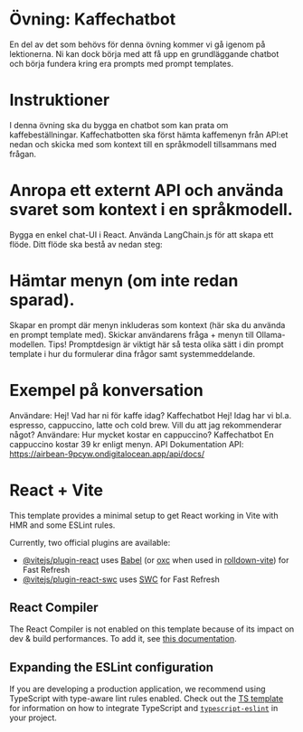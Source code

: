 # Övning: Kaffechatbot
En del av det som behövs för denna övning kommer vi gå igenom på lektionerna. Ni kan dock börja med att få upp en grundläggande chatbot och börja fundera kring era prompts med prompt templates.

# Instruktioner
I denna övning ska du bygga en chatbot som kan prata om kaffebeställningar.
Kaffechatbotten ska först hämta kaffemenyn från API:et nedan och skicka med som kontext till en språkmodell tillsammans med frågan.

# Anropa ett externt API och använda svaret som kontext i en språkmodell.
Bygga en enkel chat-UI i React.
Använda LangChain.js för att skapa ett flöde.
Ditt flöde ska bestå av nedan steg:

# Hämtar menyn (om inte redan sparad).
Skapar en prompt där menyn inkluderas som kontext (här ska du använda en prompt template med).
Skickar användarens fråga + menyn till Ollama-modellen.
Tips! Promptdesign är viktigt här så testa olika sätt i din prompt template i hur du formulerar dina frågor samt systemmeddelande.

# Exempel på konversation
Användare: Hej! Vad har ni för kaffe idag?
Kaffechatbot Hej! Idag har vi bl.a. espresso, cappuccino, latte och cold brew. Vill du att jag rekommenderar något?
Användare: Hur mycket kostar en cappuccino?
Kaffechatbot En cappuccino kostar 39 kr enligt menyn.
API Dokumentation
API: https://airbean-9pcyw.ondigitalocean.app/api/docs/





# React + Vite

This template provides a minimal setup to get React working in Vite with HMR and some ESLint rules.

Currently, two official plugins are available:

- [@vitejs/plugin-react](https://github.com/vitejs/vite-plugin-react/blob/main/packages/plugin-react) uses [Babel](https://babeljs.io/) (or [oxc](https://oxc.rs) when used in [rolldown-vite](https://vite.dev/guide/rolldown)) for Fast Refresh
- [@vitejs/plugin-react-swc](https://github.com/vitejs/vite-plugin-react/blob/main/packages/plugin-react-swc) uses [SWC](https://swc.rs/) for Fast Refresh

## React Compiler

The React Compiler is not enabled on this template because of its impact on dev & build performances. To add it, see [this documentation](https://react.dev/learn/react-compiler/installation).

## Expanding the ESLint configuration

If you are developing a production application, we recommend using TypeScript with type-aware lint rules enabled. Check out the [TS template](https://github.com/vitejs/vite/tree/main/packages/create-vite/template-react-ts) for information on how to integrate TypeScript and [`typescript-eslint`](https://typescript-eslint.io) in your project.
